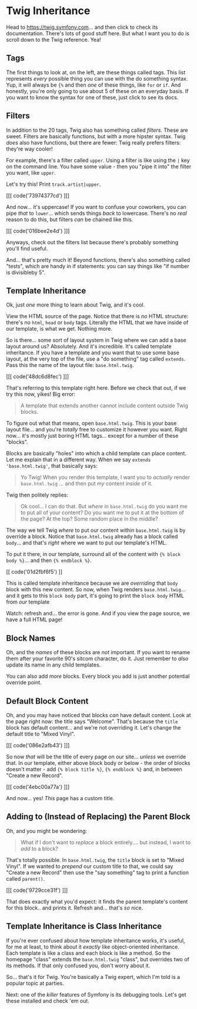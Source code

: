 # Twig Inheritance

Head to https://twig.symfony.com... and then click to check its documentation. There's
lots of good stuff here. But what I want you to do is scroll down to the Twig
reference. Yea!

## Tags

The first things to look at, on the left, are these things called tags. This
list represents *every* possible thing you can use with the do something syntax. Yup,
it will always be `{%` and then *one* of these things, like `for` or `if`. And
honestly, you're only going to use about 5 of these on an everyday basis. If
you want to know the syntax for one of these, just click to see its docs.

## Filters

In addition to the 20 tags, Twig also has something called *filters*. These are sweet.
Filters are basically functions, but with a more hipster syntax. Twig *does* also
have functions, but there are fewer: Twig really prefers filters: they're way
cooler!

For example, there's a filter called `upper`. Using a filter is like using the
`|` key on the command line. You have some value - then you "pipe it into"
the filter you want, like `upper`.

Let's try this! Print `track.artist|upper`.

[[[ code('73974377cd') ]]]

And now... it's uppercase! If you want to confuse your coworkers, you can pipe
*that* to `lower`... which sends things *back* to lowercase. There's no *real*
reason to do this, but filters *can* be chained like this.

[[[ code('016bee2e4d') ]]]

Anyways, check out the filters list because there's probably something you'll
find useful.

And... that's pretty much it! Beyond functions, there's also something called
"tests", which are handy in if statements: you can say things like "if number is
divisibleby 5".

## Template Inheritance

Ok, just *one* more thing to learn about Twig, and it's cool.

View the HTML source of the page. Notice that there is *no* HTML structure: there's
no `html`, `head` or `body` tags. Literally the HTML that we have inside of our
template, is what we get. Nothing more.

So is there... some sort of layout system in Twig where we can add a base layout
around us? Absolutely. And it's incredible. It's called template inheritance. If
you have a template and you want that to use some base layout, at the very top of
the file, use a "do something" tag called `extends`. Pass this the name of the
layout file: `base.html.twig`.

[[[ code('48dc6d8fec') ]]]

That's referring to this template right here. Before we check that out, if we
try this now, yikes! Big error:

> A template that extends another cannot include content outside Twig blocks.

To figure out what that means, open `base.html.twig`. This is your base layout file...
and you're *totally* free to customize it however you want. Right now... it's
mostly just boring HTML tags... except for a number of these "blocks".

Blocks are basically "holes" into which a child template can place content. Let
me explain that in a different way. When we say `extends 'base.html.twig'`, that
basically says:

> Yo Twig! When you render this template, I want you to *actually* render
> `base.html.twig` ... and then put *my* content *inside* of it.

Twig then politely replies:

> Ok cool... I can do that. But *where* in `base.html.twig` do you want me to put
> all of your content? Do you want me to put it at the bottom of the page? At the
> top? Some random place in the middle?

The way we tell Twig *where* to put our content within `base.html.twig` is by
override a block. Notice that `base.html.twig` already has a block called `body`...
and that's *right* where we want to put our template's HTML.

To put it there, in our template, surround all of the content with
`{% block body %}`... and then `{% endblock %}`.

[[ code('01d2fbf6f5') ]]

This is called template inheritance because we are *overriding* that `body` block
with this new content. So now, when Twig renders `base.html.twig`... and it gets to
this `block body` part, it's going to print the `block body` HTML from *our* template

Watch: refresh and... the error is gone. And if you view the page source, we have a
full HTML page!

## Block Names

Oh, and the *names* of these blocks are *not* important. If you want to rename them
after your favorite 90's sitcom character, do it. Just remember to *also* update
its name in any child templates.

You can also add *more* blocks. Every block you add is just another potential
override point.

## Default Block Content

Oh, and you may have noticed that blocks *can* have default content. Look
at the page right now: the title says "Welcome". That's because the `title` block
has default content... and we're not overriding it. Let's change the default title
to "Mixed Vinyl".

[[[ code('086e2afb43') ]]]

So now *that* will be the title of every page on our site... *unless* we override
that. In our template, either above block body or below - the order of blocks
doesn't matter - add `{% block title %}`, `{% endblock %}` and, in between
"Create a new Record".

[[[ code('4ebc00a77a') ]]]

And now... yes! *This* page has a custom title.

## Adding to (Instead of Replacing) the Parent Block

Oh, and you might be wondering:

> What if I don't want to *replace* a block entirely.... but instead, I want to
> *add* to a block?

That's totally possible. In `base.html.twig`, the `title` block is set to "Mixed
Vinyl". If we wanted to *prepend* our custom title to that, we could say "Create
a new Record" then use the "say something" tag to print a function called `parent()`.

[[[ code('9729cce31f') ]]]

That does exactly what you'd expect: it finds the parent template's content for
this block.. and prints it. Refresh and... that's *so* nice.

## Template Inheritance is Class Inheritance

If you're ever confused about how template inheritance works, it's useful, for me
at least, to think about it *exactly* like object-oriented inheritance. Each
template is like a class and each block is like a method. So the homepage "class"
extends the `base.html.twig` "class", but overrides two of its methods. If that
only confused you, don't worry about it.

So... that's it for Twig. You're basically a Twig expert, which I'm told is a
popular topic at parties.

Next: one of the *killer* features of Symfony is its debugging tools. Let's get
these installed and check 'em out.
